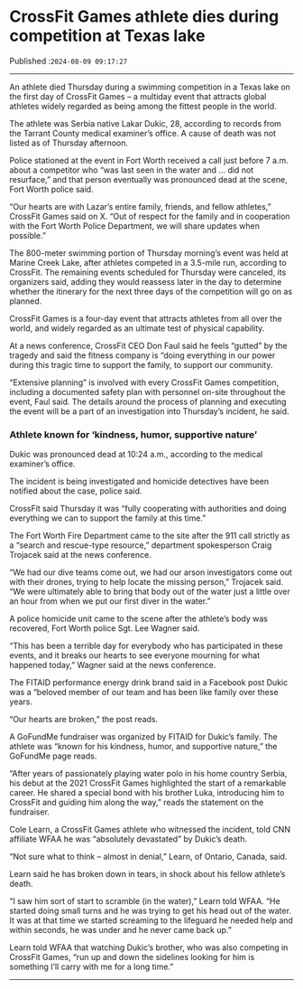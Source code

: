 # CrossFit Games athlete dies during competition at Texas lake

Published :`2024-08-09 09:17:27`

---

An athlete died Thursday during a swimming competition in a Texas lake on the first day of CrossFit Games – a multiday event that attracts global athletes widely regarded as being among the fittest people in the world.

The athlete was Serbia native Lakar Dukic, 28, according to records from the Tarrant County medical examiner’s office. A cause of death was not listed as of Thursday afternoon.

Police stationed at the event in Fort Worth received a call just before 7 a.m. about a competitor who “was last seen in the water and … did not resurface,” and that person eventually was pronounced dead at the scene, Fort Worth police said.

“Our hearts are with Lazar’s entire family, friends, and fellow athletes,” CrossFit Games said on X. “Out of respect for the family and in cooperation with the Fort Worth Police Department, we will share updates when possible.”

The 800-meter swimming portion of Thursday morning’s event was held at Marine Creek Lake, after athletes competed in a 3.5-mile run, according to CrossFit. The remaining events scheduled for Thursday were canceled, its organizers said, adding they would reassess later in the day to determine whether the itinerary for the next three days of the competition will go on as planned.

CrossFit Games is a four-day event that attracts athletes from all over the world, and widely regarded as an ultimate test of physical capability.

At a news conference, CrossFit CEO Don Faul said he feels “gutted” by the tragedy and said the fitness company is “doing everything in our power during this tragic time to support the family, to support our community.

“Extensive planning” is involved with every CrossFit Games competition, including a documented safety plan with personnel on-site throughout the event, Faul said. The details around the process of planning and executing the event will be a part of an investigation into Thursday’s incident, he said.

### Athlete known for ‘kindness, humor, supportive nature’

Dukic was pronounced dead at 10:24 a.m., according to the medical examiner’s office.

The incident is being investigated and homicide detectives have been notified about the case, police said.

CrossFit said Thursday it was “fully cooperating with authorities and doing everything we can to support the family at this time.”

The Fort Worth Fire Department came to the site after the 911 call strictly as a “search and rescue-type resource,” department spokesperson Craig Trojacek said at the news conference.

“We had our dive teams come out, we had our arson investigators come out with their drones, trying to help locate the missing person,” Trojacek said. “We were ultimately able to bring that body out of the water just a little over an hour from when we put our first diver in the water.”

A police homicide unit came to the scene after the athlete’s body was recovered, Fort Worth police Sgt. Lee Wagner said.

“This has been a terrible day for everybody who has participated in these events, and it breaks our hearts to see everyone mourning for what happened today,” Wagner said at the news conference.

The FITAID performance energy drink brand said in a Facebook post Dukic was a “beloved member of our team and has been like family over these years.

“Our hearts are broken,” the post reads.

A GoFundMe fundraiser was organized by FITAID for Dukic’s family. The athlete was “known for his kindness, humor, and supportive nature,” the GoFundMe page reads.

“After years of passionately playing water polo in his home country Serbia, his debut at the 2021 CrossFit Games highlighted the start of a remarkable career. He shared a special bond with his brother Luka, introducing him to CrossFit and guiding him along the way,” reads the statement on the fundraiser.

Cole Learn, a CrossFit Games athlete who witnessed the incident, told CNN affiliate WFAA he was “absolutely devastated” by Dukic’s death.

“Not sure what to think – almost in denial,” Learn, of Ontario, Canada, said.

Learn said he has broken down in tears, in shock about his fellow athlete’s death.

“I saw him sort of start to scramble (in the water),” Learn told WFAA. “He started doing small turns and he was trying to get his head out of the water. It was at that time we started screaming to the lifeguard he needed help and within seconds, he was under and he never came back up.”

Learn told WFAA that watching Dukic’s brother, who was also competing in CrossFit Games, “run up and down the sidelines looking for him is something I’ll carry with me for a long time.”

---

